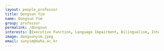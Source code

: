 ```yaml
---
layout: people_professor
title: Dongsun Yim
name: Dongsun Yim
group: professor 
permalink: /dongsun
interests: [Executive Function, Language Impairment, Bilingualism, Intervention, Eyetracking, Parent Training, Book Reading]
image: dongsunyim.jpeg
email: sunyim@ewha.ac.kr
---
```

